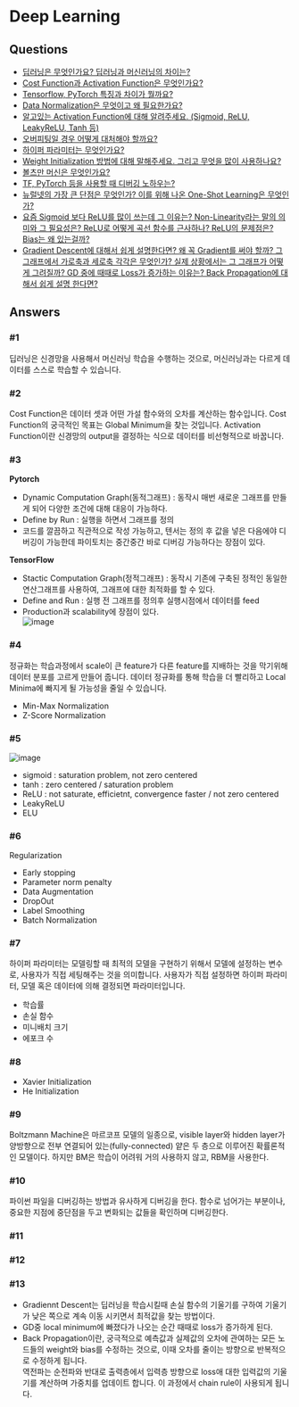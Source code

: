 # Deep Learning
## Questions  
* [딥러닝은 무엇인가요? 딥러닝과 머신러닝의 차이는?](#1)  
* [Cost Function과 Activation Function은 무엇인가요?](#2)  
* [Tensorflow, PyTorch 특징과 차이가 뭘까요?](#3)  
* [Data Normalization은 무엇이고 왜 필요한가요?](#4)  
* [알고있는 Activation Function에 대해 알려주세요. (Sigmoid, ReLU, LeakyReLU, Tanh 등)](#5)
* [오버피팅일 경우 어떻게 대처해야 할까요?](#6)
* [하이퍼 파라미터는 무엇인가요?](#7)
* [Weight Initialization 방법에 대해 말해주세요. 그리고 무엇을 많이 사용하나요?](#8)
* [볼츠만 머신은 무엇인가요?](#9)
* [TF, PyTorch 등을 사용할 때 디버깅 노하우는?](#10)
* [뉴럴넷의 가장 큰 단점은 무엇인가? 이를 위해 나온 One-Shot Learning은 무엇인가?](#11)
* [요즘 Sigmoid 보다 ReLU를 많이 쓰는데 그 이유는?
    Non-Linearity라는 말의 의미와 그 필요성은?
    ReLU로 어떻게 곡선 함수를 근사하나?
    ReLU의 문제점은?
    Bias는 왜 있는걸까?](#12)
* [Gradient Descent에 대해서 쉽게 설명한다면?
    왜 꼭 Gradient를 써야 할까? 그 그래프에서 가로축과 세로축 각각은 무엇인가? 실제 상황에서는 그 그래프가 어떻게 그려질까?
    GD 중에 때때로 Loss가 증가하는 이유는?
    Back Propagation에 대해서 쉽게 설명 한다면?](#13)


## Answers  
### #1
딥러닝은 신경망을 사용해서 머신러닝 학습을 수행하는 것으로, 머신러닝과는 다르게 데이터를 스스로 학습할 수 있습니다.  

### #2
Cost Function은 데이터 셋과 어떤 가설 함수와의 오차를 계산하는 함수입니다. Cost Function의 궁극적인 목표는 Global Minimum을 찾는 것입니다. Activation Function이란 신경망의 output을 결정하는 식으로 데이터를 비선형적으로 바꿉니다.  

### #3
**Pytorch**
- Dynamic Computation Graph(동적그래프) : 동작시 매번 새로운 그래프를 만들게 되어 다양한 조건에 대해 대응이 가능하다.  
- Define by Run : 실행을 하면서 그래프를 정의  
- 코드를 깔끔하고 직관적으로 작성 가능하고, 텐서는 정의 후 값을 넣은 다음에야 디버깅이 가능한데 파이토치는 중간중간 바로 디버깅 가능하다는 장점이 있다.   
  
**TensorFlow**
- Stactic Computation Graph(정적그래프) : 동작시 기존에 구축된 정적인 동일한 연산그래프를 사용하여, 그래프에 대한 최적화를 할 수 있다. 
- Define and Run : 실행 전 그래프를 정의후 실행시점에서 데이터를 feed  
- Production과 scalability에 장점이 있다.  
![image](https://user-images.githubusercontent.com/49435163/134613605-ad0b6bbd-fa19-482c-82ac-fc7b7b58db77.png)

### #4
정규화는 학습과정에서 scale이 큰 feature가 다른 feature를 지배하는 것을 막기위해 데이터 분포를 고르게 만들어 줍니다. 데이터 정규화를 통해 학습을 더 빨리하고 Local Minima에 빠지게 될 가능성을 줄일 수 있습니다.   
- Min-Max Normalization  
- Z-Score Normalization  

### #5

![image](https://user-images.githubusercontent.com/49435163/137356616-916ba810-2ba8-4a61-9f2c-defc32ac8e08.png)  

- sigmoid : saturation problem, not zero centered  
- tanh : zero centered / saturation problem  
- ReLU : not saturate, efficietnt, convergence faster / not zero centered  
- LeakyReLU 
- ELU  

### #6
Regularization  
- Early stopping  
- Parameter norm penalty  
- Data Augmentation  
- DropOut  
- Label Smoothing  
- Batch Normalization  
 
### #7
하이퍼 파라미터는 모델링할 때 최적의 모델을 구현하기 위해서 모델에 설정하는 변수로, 사용자가 직접 세팅해주는 것을 의미합니다. 사용자가 직접 설정하면 하이퍼 파라미터, 모델 혹은 데이터에 의해 결정되면 파라미터입니다.  
- 학습률  
- 손실 함수  
- 미니배치 크기  
- 에포크 수  

### #8
- Xavier Initialization  
- He Initialization  
  
### #9
Boltzmann Machine은 마르코프 모델의 일종으로, visible layer와 hidden layer가 양방향으로 전부 연결되어 있는(fully-connected) 얕은 두 층으로 이루어진 확률론적인 모델이다. 하지만 BM은 학습이 어려워 거의 사용하지 않고, RBM을 사용한다.  

### #10
파이썬 파일을 디버깅하는 방법과 유사하게 디버깅을 한다. 함수로 넘어가는 부분이나, 중요한 지점에 중단점을 두고 변화되는 값들을 확인하며 디버깅한다.   

### #11

### #12

### #13  
- Gradiennt Descent는 딥러닝을 학습시킬때 손실 함수의 기울기를 구하여 기울기가 낮은 쪽으로 계속 이동 시키면서 최적값을 찾는 방법이다.   
- GD중 local minimum에 빠졌다가 나오는 순간 때때로 loss가 증가하게 된다.  
- Back Propagation이란, 궁극적으로 예측값과 실제값의 오차에 관여하는 모든 노드들의 weight와 bias를 수정하는 것으로, 이때 오차를 줄이는 방향으로 반복적으로 수정하게 됩니다.   
역전파는 순전파와 반대로 출력층에서 입력층 방향으로 loss애 대한 입력값의 기울기를 계산하며 가중치를 업데이트 합니다. 이 과정에서 chain rule이 사용되게 됩니다.   
